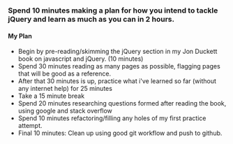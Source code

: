 ### Spend 10 minutes making a plan for how you intend to tackle jQuery and learn as much as you can in 2 hours.

#### My Plan
  * Begin by pre-reading/skimming the jQuery section in my Jon Duckett book on javascript and jQuery. (10 minutes)
  * Spend 30 minutes reading as many pages as possible, flagging pages that will be good as a reference.
  * After that 30 minutes is up, practice what i've learned so far (without any internet help) for 25 minutes
  * Take a 15 minute break
  * Spend 20 minutes researching questions formed after reading the book, using google and stack overflow
  * Spend 10 minutes refactoring/filling any holes of my first practice attempt.
  * Final 10 minutes: Clean up using good git workflow and push to github.

